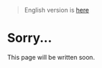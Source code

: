 > English version is [here](https://doc.poac.pm/en/commands/package-commands/install.html)

# Sorry...
This page will be written soon.

<!-- ## poac install

`poac install hoge` で、hogeの最新がインストールされます。
もしくは、カレントディレクトリに以下の内容を記述した`poac.yml`ファイルを作成し、
`poac install`とすることでも同様のことが可能です。
```yaml
deps:
  hoge: latest
```

許容される文法は以下です。
`poac install name=version`
`poac install name`
`poac install name1=version name2`

versionは範囲で指定することも可能です。
その際、以下のように、ダブルクオートもしくはシングルクオートで括ってください。でないとエラーになります。
`poac install "name=>=1.0.0 and <2.0.0"`

versionが指定無しの場合は、自動的に最新のものが選択されます。
つまり、`poac install name=latest`と同じ意味に解釈されます。
poac.ymlに追加される際、範囲に変換されます。(--outside option (現在未実装) 参照)
`latest`以外の場合は、そのままのバージョンでpoac.ymlに書き込まれます。

nameには、`new`コマンドで示す条件が適用されます。
半角小文字アルファベットと、半角数字, `/`, `-`, `_` のみが使用できます。
正規表現で表すなら、`^([a-z|\d|\-|_|\/]*?)=(.*)$`となります。
それ以外を使用した時は即終了します。
もちろん、versionもsetting-file.mdに示した基本文法に則していない場合はエラーです。
install時のnameに対しても処理を施して事前にthrowする。
installの場合は、リクエストをハックされないようにするため。versionは指定しないのか？-> Intervalの生成時に正規表現でチェックするため大丈夫
newコマンドも。→ ディレクトリ作成に失敗するから。
publishは、Golang側で失敗させるからOK
initは、OK
記号だけの名前のパッケージ --- とか、_ はアウト
最初や最後に記号がつくのはアウト -> /も含む -> 最初は対応済み
数字だけもアウト 0985 とか。数字から始まるのも？？？
///// や、/ は対応済み
使用可能な記号のうち、`/-`, `//`, `--`, 等の、二回以上連続して使用することはできません。

publish時と、installと、newの時にこれらのチェックが行われます


同じパッケージ名で同じバージョンのものを複数書いた場合は、警告なしに実行時依存でどちらかが優先されます。
これは、全く同じであればただの重複削除ですが、sourceが違う場合にも適用され、どちらが選択されるかは未定義です。
また、処理順序の影響で、同じパッケージのバージョン解決を複数回することになるため、実行速度に影響が出る恐れがあります。
内部では、intervalからversionに変換します。
そのため、
A: >=1.0.0 and <2.0.0
A: >=1.1.0 and <2.0.0
は、intervalとしては異なりますが、versionとしては同じかもしれません。
そのため、versionを固定化してから重複削除する必要があるので、実行速度に影響が出ます。

poac install A=1.0.0
poac install A=1.1.0
は失敗します。
なぜなら、全てのdepsで再計算するからです。
A=1.0.0と、A=1.1.0を同時にインストールしようとして失敗します。
updateしたい場合は、poac update A としてください。
(失敗しないように改善する可能性はあります。
Are you sure update A? [Y/n]
のような感じで。)

poac installを実行した後、poac.lockファイルが自動で生成されます。
このファイルは、依存関係を固めたものですが、このファイルを参照しながら、ビルドも行っていきます。
そのため、
* 依存が存在し、
* その依存がカレントディレクトリに存在しない
時、ビルド初期に自動で失敗し、以下の様なエラーを表示します。
```
Does not exists dependencies in deps. Please execute `poac install`
``` -->
